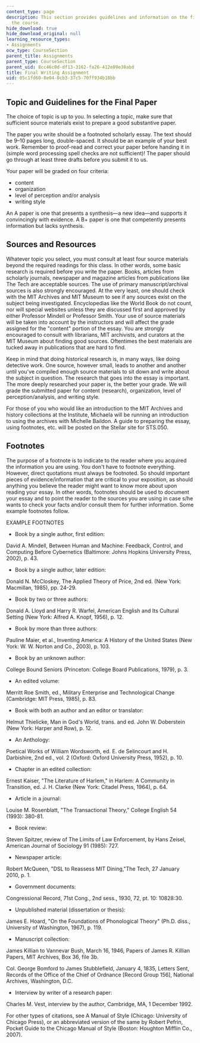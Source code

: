```yaml
---
content_type: page
description: This section provides guidelines and information on the final paper of
  the course.
hide_download: true
hide_download_original: null
learning_resource_types:
- Assignments
ocw_type: CourseSection
parent_title: Assignments
parent_type: CourseSection
parent_uid: 8cc46c0d-df13-3162-fa26-412e09e30abd
title: Final Writing Assignment
uid: 05c1fd60-8e04-0cb3-37c5-70ff934b18bb
---
```


Topic and Guidelines for the Final Paper
----------------------------------------

The choice of topic is up to you. In selecting a topic, make sure that sufficient source materials exist to prepare a good substantive paper.

The paper you write should be a footnoted scholarly essay. The text should be 9–10 pages long, double-spaced. It should be an example of your best work. Remember to proof-read and correct your paper before handing it in (simple word processing spell checks are not sufficient)! The paper should go through at least three drafts before you submit it to us.

Your paper will be graded on four criteria:

*   content
*   organization
*   level of perception and/or analysis
*   writing style

An A paper is one that presents a synthesis—a new idea—and supports it convincingly with evidence. A B+ paper is one that competently presents information but lacks synthesis.

Sources and Resources
---------------------

Whatever topic you select, you must consult at least four source materials beyond the required readings for this class. In other words, some basic research is required before you write the paper. Books, articles from scholarly journals, newspaper and magazine articles from publications like The Tech are acceptable sources. The use of primary manuscript/archival sources is also strongly encouraged. At the very least, one should check with the MIT Archives and MIT Museum to see if any sources exist on the subject being investigated. Encyclopedias like the World Book do not count, nor will special websites unless they are discussed first and approved by either Professor Mindell or Professor Smith. Your use of source materials will be taken into account by the instructors and will affect the grade assigned for the "content" portion of the essay. You are strongly encouraged to consult with librarians, MIT archivists, and curators at the MIT Museum about finding good sources. Oftentimes the best materials are tucked away in publications that are hard to find.

Keep in mind that doing historical research is, in many ways, like doing detective work. One source, however small, leads to another and another until you've compiled enough source materials to sit down and write about the subject in question. The research that goes into the essay is important. The more deeply researched your paper is, the better your grade. We will grade the submitted paper for content (research), organization, level of perception/analysis, and writing style.

For those of you who would like an introduction to the MIT Archives and history collections at the Institute, Michaela will be running an introduction to using the archives with Michelle Baildon. A guide to preparing the essay, using footnotes, etc. will be posted on the Stellar site for STS.050.

Footnotes
---------

The purpose of a footnote is to indicate to the reader where you acquired the information you are using. You don't have to footnote everything. However, direct quotations must always be footnoted. So should important pieces of evidence/information that are critical to your exposition, as should anything you believe the reader might want to know more about upon reading your essay. In other words, footnotes should be used to document your essay and to point the reader to the sources you are using in case s/he wants to check your facts and/or consult them for further information. Some example footnotes follow.

EXAMPLE FOOTNOTES

*   Book by a single author, first edition:

David A. Mindell, Between Human and Machine: Feedback, Control, and Computing Before Cybernetics (Baltimore: Johns Hopkins University Press, 2002), p. 43.

*   Book by a single author, later edition:

Donald N. McCloskey, The Applied Theory of Price, 2nd ed. (New York: Macmillan, 1985), pp. 24-29.

*   Book by two or three authors:

Donald A. Lloyd and Harry R. Warfel, American English and Its Cultural Setting (New York: Alfred A. Knopf, 1956), p. 12.

*   Book by more than three authors:

Pauline Maier, et al., Inventing America: A History of the United States (New York: W. W. Norton and Co., 2003), p. 103.

*   Book by an unknown author:

College Bound Seniors (Princeton: College Board Publications, 1979), p. 3.

*   An edited volume:

Merritt Roe Smith, ed., Military Enterprise and Technological Change (Cambridge: MIT Press, 1985), p. 83.

*   Book with both an author and an editor or translator:

Helmut Thielicke, Man in God's World, trans. and ed. John W. Doberstein (New York: Harper and Row), p. 12.

*   An Anthology:

Poetical Works of William Wordsworth, ed. E. de Selincourt and H. Darbishire, 2nd ed., vol. 2 (Oxford: Oxford University Press, 1952), p. 10.

*   Chapter in an edited collection:

Ernest Kaiser, "The Literature of Harlem," in Harlem: A Community in Transition, ed. J. H. Clarke (New York: Citadel Press, 1964), p. 64.

*   Article in a journal:

Louise M. Rosenblatt, "The Transactional Theory," College English 54 (1993): 380-81.

*   Book review:

Steven Spitzer, review of The Limits of Law Enforcement, by Hans Zeisel, American Journal of Sociology 91 (1985): 727.

*   Newspaper article:

Robert McQueen, "DSL to Reassess MIT Dining,"The Tech, 27 January 2010, p. 1.

*   Government documents:

Congressional Record, 71st Cong., 2nd sess., 1930, 72, pt. 10: 10828:30.

*   Unpublished material (dissertation or thesis):

James E. Hoard, "On the Foundations of Phonological Theory" (Ph.D. diss., University of Washington, 1967), p. 119.

*   Manuscript collection:

James Killian to Vannevar Bush, March 16, 1946, Papers of James R. Killian Papers, MIT Archives, Box 36, file 3b.

Col. George Bomford to James Stubblefield, January 4, 1835, Letters Sent, Records of the Office of the Chief of Ordnance \[Record Group 156\], National Archives, Washington, D.C.

*   Interview by writer of a research paper:

Charles M. Vest, interview by the author, Cambridge, MA, 1 December 1992.

For other types of citations, see A Manual of Style (Chicago: University of Chicago Press), or an abbreviated version of the same by Robert Pefrin, Pocket Guide to the Chicago Manual of Style (Boston: Houghton Mifflin Co., 2007).